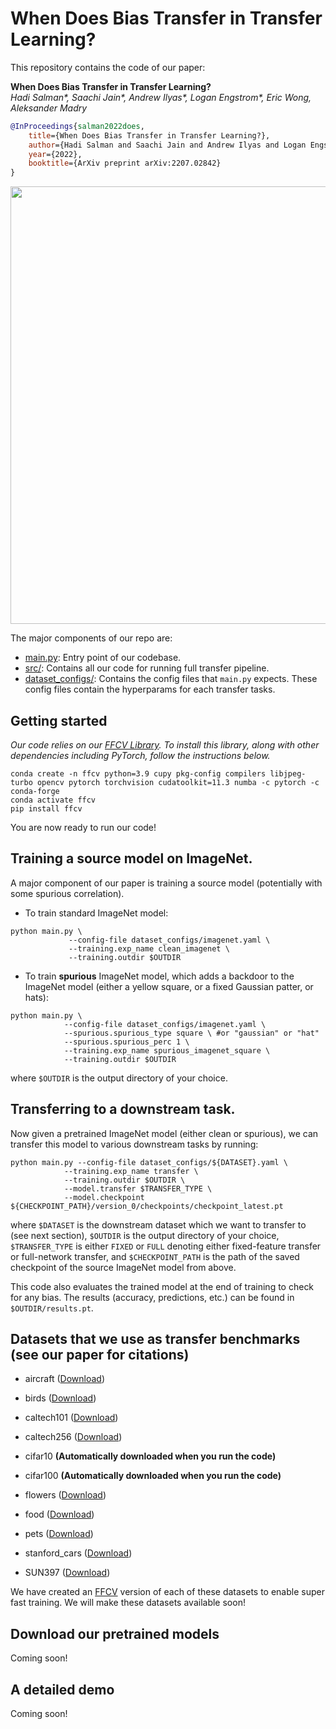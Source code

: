 # When Does Bias Transfer in Transfer Learning?

This repository contains the code of our paper:

**When Does Bias Transfer in Transfer Learning?** </br>
*Hadi Salman\*, Saachi Jain\*, Andrew Ilyas\*, Logan Engstrom\*, Eric Wong, Aleksander Madry*

```bibtex
@InProceedings{salman2022does,
    title={When Does Bias Transfer in Transfer Learning?},
    author={Hadi Salman and Saachi Jain and Andrew Ilyas and Logan Engstrom and Eric Wong and Aleksander Madry},
    year={2022},
    booktitle={ArXiv preprint arXiv:2207.02842}
}
```

<p>
<img src="corr_errs_pic.jpg" width="700" >
</p>

The major components of our repo are:

* [main.py](main.py): Entry point of our codebase.
* [src/](src): Contains all our code for running full transfer pipeline.
* [dataset_configs/](configs): Contains the config files that `main.py` expects. These config files contain the hyperparams for each transfer tasks.

## Getting started
*Our code relies on our [FFCV Library](https://ffcv.io/). To install this library, along with other dependencies including PyTorch, follow the instructions below.*

```
conda create -n ffcv python=3.9 cupy pkg-config compilers libjpeg-turbo opencv pytorch torchvision cudatoolkit=11.3 numba -c pytorch -c conda-forge 
conda activate ffcv
pip install ffcv
```

You are now ready to run our code!

## Training a source model on ImageNet.

A major component of our paper is training a source model (potentially with some spurious correlation).

* To train standard ImageNet model:

```
python main.py \
             --config-file dataset_configs/imagenet.yaml \
             --training.exp_name clean_imagenet \
             --training.outdir $OUTDIR
```
* To train **spurious** ImageNet model, which adds a backdoor to the ImageNet model (either a yellow square, or a fixed Gaussian patter, or hats):

```
python main.py \
            --config-file dataset_configs/imagenet.yaml \
            --spurious.spurious_type square \ #or "gaussian" or "hat"
            --spurious.spurious_perc 1 \
            --training.exp_name spurious_imagenet_square \
            --training.outdir $OUTDIR
```

where `$OUTDIR` is the output directory of your choice.

## Transferring to a downstream task.
Now given a pretrained ImageNet model (either clean or spurious), we can transfer this model to various downstream tasks by running:

```
python main.py --config-file dataset_configs/${DATASET}.yaml \
            --training.exp_name transfer \
            --training.outdir $OUTDIR \
            --model.transfer $TRANSFER_TYPE \
            --model.checkpoint ${CHECKPOINT_PATH}/version_0/checkpoints/checkpoint_latest.pt
```
where `$DATASET` is the downstream dataset which we want to transfer to (see next section), `$OUTDIR` is the output directory of your choice, `$TRANSFER_TYPE` is either `FIXED` or `FULL` denoting either fixed-feature transfer or full-network transfer, and `$CHECKPOINT_PATH` is the path of the saved checkpoint of the source ImageNet model from above.

This code also evaluates the trained model at the end of training to check for any bias. The results (accuracy, predictions, etc.) can be found in `$OUTDIR/results.pt`.

## Datasets that we use as transfer benchmarks (see our paper for citations) 
* aircraft ([Download]( https://robustnessws4285631339.blob.core.windows.net/public-datasets/fgvc-aircraft-2013b.tar.gz?sv=2020-08-04&ss=bfqt&srt=sco&sp=rwdlacupitfx&se=2051-10-06T07:09:59Z&st=2021-10-05T23:09:59Z&spr=https,http&sig=U69sEOSMlliobiw8OgiZpLTaYyOA5yt5pHHH5%2FKUYgI%3D
))
* birds ([Download]( https://robustnessws4285631339.blob.core.windows.net/public-datasets/birdsnap.tar?sv=2020-08-04&ss=bfqt&srt=sco&sp=rwdlacupitfx&se=2051-10-06T07:09:59Z&st=2021-10-05T23:09:59Z&spr=https,http&sig=U69sEOSMlliobiw8OgiZpLTaYyOA5yt5pHHH5%2FKUYgI%3D
))
* caltech101 ([Download]( https://robustnessws4285631339.blob.core.windows.net/public-datasets/caltech101.tar?sv=2020-08-04&ss=bfqt&srt=sco&sp=rwdlacupitfx&se=2051-10-06T07:09:59Z&st=2021-10-05T23:09:59Z&spr=https,http&sig=U69sEOSMlliobiw8OgiZpLTaYyOA5yt5pHHH5%2FKUYgI%3D
))
* caltech256 ([Download]( https://robustnessws4285631339.blob.core.windows.net/public-datasets/caltech256.tar?sv=2020-08-04&ss=bfqt&srt=sco&sp=rwdlacupitfx&se=2051-10-06T07:09:59Z&st=2021-10-05T23:09:59Z&spr=https,http&sig=U69sEOSMlliobiw8OgiZpLTaYyOA5yt5pHHH5%2FKUYgI%3D
))
* cifar10 **(Automatically downloaded when you run the code)**
* cifar100 **(Automatically downloaded when you run the code)**

* flowers ([Download]( https://robustnessws4285631339.blob.core.windows.net/public-datasets/flowers.tar?sv=2020-08-04&ss=bfqt&srt=sco&sp=rwdlacupitfx&se=2051-10-06T07:09:59Z&st=2021-10-05T23:09:59Z&spr=https,http&sig=U69sEOSMlliobiw8OgiZpLTaYyOA5yt5pHHH5%2FKUYgI%3D
))
* food ([Download]( https://robustnessws4285631339.blob.core.windows.net/public-datasets/food.tar?sv=2020-08-04&ss=bfqt&srt=sco&sp=rwdlacupitfx&se=2051-10-06T07:09:59Z&st=2021-10-05T23:09:59Z&spr=https,http&sig=U69sEOSMlliobiw8OgiZpLTaYyOA5yt5pHHH5%2FKUYgI%3D
))
* pets ([Download]( https://robustnessws4285631339.blob.core.windows.net/public-datasets/pets.tar?sv=2020-08-04&ss=bfqt&srt=sco&sp=rwdlacupitfx&se=2051-10-06T07:09:59Z&st=2021-10-05T23:09:59Z&spr=https,http&sig=U69sEOSMlliobiw8OgiZpLTaYyOA5yt5pHHH5%2FKUYgI%3D
))
* stanford_cars ([Download]( https://robustnessws4285631339.blob.core.windows.net/public-datasets/stanford_cars.tar?sv=2020-08-04&ss=bfqt&srt=sco&sp=rwdlacupitfx&se=2051-10-06T07:09:59Z&st=2021-10-05T23:09:59Z&spr=https,http&sig=U69sEOSMlliobiw8OgiZpLTaYyOA5yt5pHHH5%2FKUYgI%3D
))
* SUN397 ([Download]( https://robustnessws4285631339.blob.core.windows.net/public-datasets/SUN397.tar?sv=2020-08-04&ss=bfqt&srt=sco&sp=rwdlacupitfx&se=2051-10-06T07:09:59Z&st=2021-10-05T23:09:59Z&spr=https,http&sig=U69sEOSMlliobiw8OgiZpLTaYyOA5yt5pHHH5%2FKUYgI%3D
))

We have created an [FFCV](https://ffcv.io/) version of each of these datasets to enable super fast training. We will make these datasets available soon!

## Download our pretrained models
Coming soon!

## A detailed demo
Coming soon!
